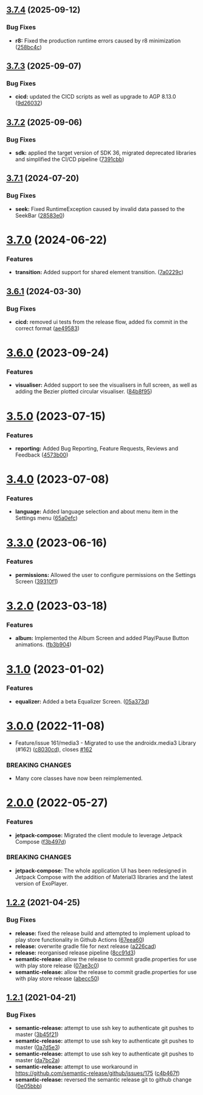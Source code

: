## [3.7.4](https://github.com/goldy1992/Mp3Player/compare/v3.7.3...v3.7.4) (2025-09-12)


### Bug Fixes

* **r8:** Fixed the production runtime errors caused by r8 minimization ([258bc4c](https://github.com/goldy1992/Mp3Player/commit/258bc4c5651082a15f9550d1a4eb2c98df2f78ff))

## [3.7.3](https://github.com/goldy1992/Mp3Player/compare/v3.7.2...v3.7.3) (2025-09-07)


### Bug Fixes

* **cicd:** updated the CICD scripts as well as upgrade to AGP 8.13.0 ([9d26032](https://github.com/goldy1992/Mp3Player/commit/9d2603223f9a2b506e2823c5b14aae3f2ca5bd1c))

## [3.7.2](https://github.com/goldy1992/Mp3Player/compare/v3.7.1...v3.7.2) (2025-09-06)


### Bug Fixes

* **sdk:** applied the target version of SDK 36, migrated deprecated libraries and simplified the CI/CD pipeline ([7391cbb](https://github.com/goldy1992/Mp3Player/commit/7391cbb0798465f92510a48d3e911d6ccec04b2c))

## [3.7.1](https://github.com/goldy1992/Mp3Player/compare/v3.7.0...v3.7.1) (2024-07-20)


### Bug Fixes

* **seek:** Fixed RuntimeException caused by invalid data passed to the SeekBar ([28583e0](https://github.com/goldy1992/Mp3Player/commit/28583e0710135d3ae124c073ccc648b4ed72c2bb))

# [3.7.0](https://github.com/goldy1992/Mp3Player/compare/v3.6.1...v3.7.0) (2024-06-22)


### Features

* **transition:** Added support for shared element transition. ([7a0229c](https://github.com/goldy1992/Mp3Player/commit/7a0229c843089a4209bbd1b9a95b1dbd20daa370))

## [3.6.1](https://github.com/goldy1992/Mp3Player/compare/v3.6.0...v3.6.1) (2024-03-30)


### Bug Fixes

* **cicd:** removed ui tests from the release flow, added fix commit in the correct format ([ae49583](https://github.com/goldy1992/Mp3Player/commit/ae495835f058a04951b648190027a6696c37906f))

# [3.6.0](https://github.com/goldy1992/Mp3Player/compare/v3.5.0...v3.6.0) (2023-09-24)


### Features

* **visualiser:** Added support to see the visualisers in full screen, as well as adding the Bezier plotted circular visualiser. ([84b8f95](https://github.com/goldy1992/Mp3Player/commit/84b8f958631ad70fc0a8dc6803444827f00ec116))

# [3.5.0](https://github.com/goldy1992/Mp3Player/compare/v3.4.0...v3.5.0) (2023-07-15)


### Features

* **reporting:** Added Bug Reporting, Feature Requests, Reviews and Feedback ([4573b00](https://github.com/goldy1992/Mp3Player/commit/4573b003f5d90266c8cadcdbec5c157b7b98ff27))

# [3.4.0](https://github.com/goldy1992/Mp3Player/compare/v3.3.0...v3.4.0) (2023-07-08)


### Features

* **language:** Added language selection and about menu item in the Settings menu ([65a0efc](https://github.com/goldy1992/Mp3Player/commit/65a0efcb1b01dbb9201c021037f8d44d950de6e1))

# [3.3.0](https://github.com/goldy1992/Mp3Player/compare/v3.2.0...v3.3.0) (2023-06-16)


### Features

* **permissions:** Allowed the user to configure permissions on the Settings Screen ([39310f1](https://github.com/goldy1992/Mp3Player/commit/39310f15fd0ea289386f09e2b90dd1e219cac30b))

# [3.2.0](https://github.com/goldy1992/Mp3Player/compare/v3.1.0...v3.2.0) (2023-03-18)


### Features

* **album:** Implemented the Album Screen and added Play/Pause Button animations. ([fb3b904](https://github.com/goldy1992/Mp3Player/commit/fb3b9040767b061c30bbf26fb8221b90b9d00c2c))

# [3.1.0](https://github.com/goldy1992/Mp3Player/compare/v3.0.0...v3.1.0) (2023-01-02)


### Features

* **equalizer:** Added a beta Equalizer Screen. ([05a373d](https://github.com/goldy1992/Mp3Player/commit/05a373d9c3dbf2b61fd8dd62f9712f3f2b75858c))

# [3.0.0](https://github.com/goldy1992/Mp3Player/compare/v2.0.0...v3.0.0) (2022-11-08)


* Feature/issue 161/media3 - Migrated to use the androidx.media3 Library (#162) ([c8030cd](https://github.com/goldy1992/Mp3Player/commit/c8030cd7d3b634a7018aea38521ddbf5d0c19327)), closes [#162](https://github.com/goldy1992/Mp3Player/issues/162)


### BREAKING CHANGES

* Many core classes have now been reimplemented.

# [2.0.0](https://github.com/goldy1992/Mp3Player/compare/v1.2.2...v2.0.0) (2022-05-27)


### Features

* **jetpack-compose:** Migrated the client module to leverage Jetpack Compose ([f3b497d](https://github.com/goldy1992/Mp3Player/commit/f3b497d797c1ed0bf224fc43276eba668e7027c3))


### BREAKING CHANGES

* **jetpack-compose:** The whole application UI has been redesigned in Jetpack Compose with the addition of Material3 libraries and the latest version of ExoPlayer.

## [1.2.2](https://github.com/goldy1992/Mp3Player/compare/v1.2.1...v1.2.2) (2021-04-25)


### Bug Fixes

* **release:** fixed the release build and attempted to implement upload to play store functionality in Github Actions ([67eea60](https://github.com/goldy1992/Mp3Player/commit/67eea604f435f46546862c1d8185884f3f5e9797))
* **release:** overwrite gradle file for next release ([a226cad](https://github.com/goldy1992/Mp3Player/commit/a226cadb3f51a120029a75955f3e14eb3318ace9))
* **release:** reorganised release pipeline ([8cc91d3](https://github.com/goldy1992/Mp3Player/commit/8cc91d3296f2e807e72a6fad4c6f66476302d89d))
* **semantic-release:** allow the release to commit gradle.properties for use with play store release ([07ae3c0](https://github.com/goldy1992/Mp3Player/commit/07ae3c0ee1872ba178f197b33db324d7ea40fc62))
* **semantic-release:** allow the release to commit gradle.properties for use with play store release ([abecc50](https://github.com/goldy1992/Mp3Player/commit/abecc50b3ef3833ac2e3bdccf6721115db7f1e89))

## [1.2.1](https://github.com/goldy1992/Mp3Player/compare/v1.2.0...v1.2.1) (2021-04-21)


### Bug Fixes

* **semantic-release:** attempt to use ssh key to authenticate git pushes to master ([3b45f21](https://github.com/goldy1992/Mp3Player/commit/3b45f2142e5a45ce4db5f39d9c722ac963451fa9))
* **semantic-release:** attempt to use ssh key to authenticate git pushes to master ([0a7d5e3](https://github.com/goldy1992/Mp3Player/commit/0a7d5e35ff2772bfc8c32bbb8db85347bc1a62ac))
* **semantic-release:** attempt to use ssh key to authenticate git pushes to master ([da7bc2a](https://github.com/goldy1992/Mp3Player/commit/da7bc2a0ea40e3168cfbbb15a74ec6633ccaff9d))
* **semantic-release:** attempt to use workaround in https://github.com/semantic-release/github/issues/175 ([c4b467f](https://github.com/goldy1992/Mp3Player/commit/c4b467f89acaa654b5c14e4854bd65e7f9f9f4f7))
* **semantic-release:** reversed the semantic release git to github change ([0e05bbb](https://github.com/goldy1992/Mp3Player/commit/0e05bbbaa9f4ededc34a7554582f2a1eeeab13d8))
